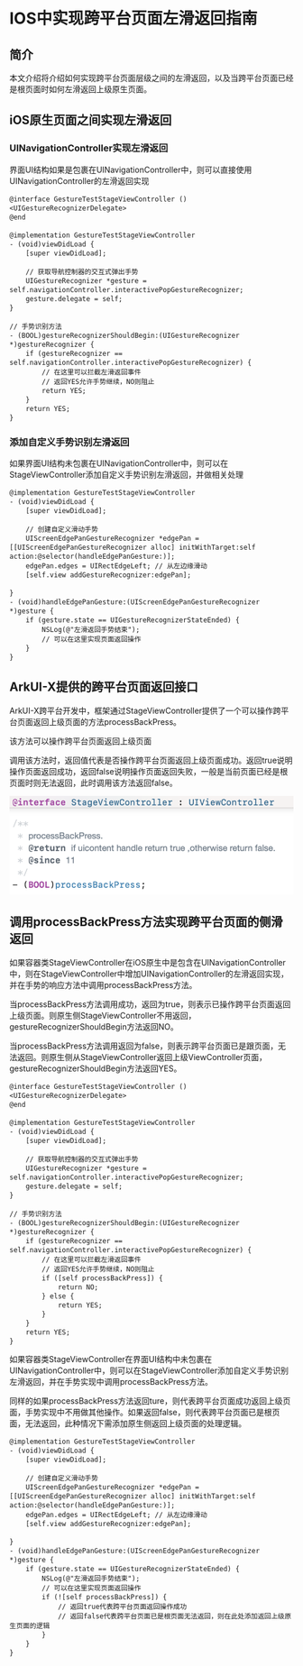# IOS中实现跨平台页面左滑返回指南

## 简介

本文介绍将介绍如何实现跨平台页面层级之间的左滑返回，以及当跨平台页面已经是根页面时如何左滑返回上级原生页面。

## iOS原生页面之间实现左滑返回

### UINavigationController实现左滑返回

界面UI结构如果是包裹在UINavigationController中，则可以直接使用UINavigationController的左滑返回实现

```objc
@interface GestureTestStageViewController ()<UIGestureRecognizerDelegate>
@end

@implementation GestureTestStageViewController
- (void)viewDidLoad {
    [super viewDidLoad];
    
    // 获取导航控制器的交互式弹出手势
    UIGestureRecognizer *gesture = self.navigationController.interactivePopGestureRecognizer;
    gesture.delegate = self;
}

// 手势识别方法
- (BOOL)gestureRecognizerShouldBegin:(UIGestureRecognizer *)gestureRecognizer {
    if (gestureRecognizer == self.navigationController.interactivePopGestureRecognizer) {
        // 在这里可以拦截左滑返回事件
        // 返回YES允许手势继续，NO则阻止
        return YES;
    }
    return YES;
}
```

### 添加自定义手势识别左滑返回

如果界面UI结构未包裹在UINavigationController中，则可以在StageViewController添加自定义手势识别左滑返回，并做相关处理

```objc
@implementation GestureTestStageViewController
- (void)viewDidLoad {
    [super viewDidLoad];
    
    // 创建自定义滑动手势
    UIScreenEdgePanGestureRecognizer *edgePan = [[UIScreenEdgePanGestureRecognizer alloc] initWithTarget:self action:@selector(handleEdgePanGesture:)];
    edgePan.edges = UIRectEdgeLeft; // 从左边缘滑动
    [self.view addGestureRecognizer:edgePan];

}
- (void)handleEdgePanGesture:(UIScreenEdgePanGestureRecognizer *)gesture {
    if (gesture.state == UIGestureRecognizerStateEnded) {
        NSLog(@"左滑返回手势结束");
        // 可以在这里实现页面返回操作
    }
}
```

## ArkUI-X提供的跨平台页面返回接口

ArkUI-X跨平台开发中，框架通过StageViewController提供了一个可以操作跨平台页面返回上级页面的方法processBackPress。

该方法可以操作跨平台页面返回上级页面

调用该方法时，返回值代表是否操作跨平台页面返回上级页面成功。返回true说明操作页面返回成功，返回false说明操作页面返回失败，一般是当前页面已经是根页面时则无法返回，此时调用该方法返回false。

![stage_iOS](figures/pan-gesture-math.png)


## 调用processBackPress方法实现跨平台页面的侧滑返回

如果容器类StageViewController在iOS原生中是包含在UINavigationController中，则在StageViewController中增加UINavigationController的左滑返回实现，并在手势的响应方法中调用processBackPress方法。

当processBackPress方法调用成功，返回为true，则表示已操作跨平台页面返回上级页面。则原生侧StageViewController不用返回，gestureRecognizerShouldBegin方法返回NO。

当processBackPress方法调用返回为false，则表示跨平台页面已是跟页面，无法返回。则原生侧从StageViewController返回上级ViewController页面，gestureRecognizerShouldBegin方法返回YES。

```objc
@interface GestureTestStageViewController ()<UIGestureRecognizerDelegate>
@end

@implementation GestureTestStageViewController
- (void)viewDidLoad {
    [super viewDidLoad];
    
    // 获取导航控制器的交互式弹出手势
    UIGestureRecognizer *gesture = self.navigationController.interactivePopGestureRecognizer;
    gesture.delegate = self;
}

// 手势识别方法
- (BOOL)gestureRecognizerShouldBegin:(UIGestureRecognizer *)gestureRecognizer {
    if (gestureRecognizer == self.navigationController.interactivePopGestureRecognizer) {
        // 在这里可以拦截左滑返回事件
        // 返回YES允许手势继续，NO则阻止
        if ([self processBackPress]) {
            return NO;
        } else {
            return YES;
        }
    }
    return YES;
}
```

如果容器类StageViewController在界面UI结构中未包裹在UINavigationController中，则可以在StageViewController添加自定义手势识别左滑返回，并在手势实现中调用processBackPress方法。

同样的如果processBackPress方法返回ture，则代表跨平台页面成功返回上级页面，手势实现中不用做其他操作。如果返回false，则代表跨平台页面已是根页面，无法返回，此种情况下需添加原生侧返回上级页面的处理逻辑。

```objc
@implementation GestureTestStageViewController
- (void)viewDidLoad {
    [super viewDidLoad];
    
    // 创建自定义滑动手势
    UIScreenEdgePanGestureRecognizer *edgePan = [[UIScreenEdgePanGestureRecognizer alloc] initWithTarget:self action:@selector(handleEdgePanGesture:)];
    edgePan.edges = UIRectEdgeLeft; // 从左边缘滑动
    [self.view addGestureRecognizer:edgePan];

}
- (void)handleEdgePanGesture:(UIScreenEdgePanGestureRecognizer *)gesture {
    if (gesture.state == UIGestureRecognizerStateEnded) {
        NSLog(@"左滑返回手势结束");
        // 可以在这里实现页面返回操作
        if (![self processBackPress]) {
            // 返回true代表跨平台页面返回操作成功
            // 返回false代表跨平台页面已是根页面无法返回，则在此处添加返回上级原生页面的逻辑
        }
    }
}
```